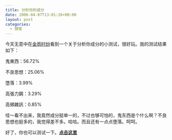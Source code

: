 ```yaml
---
title: 分析你的成分
date: 2006-04-07T13:01:26+00:00
layout: post
categories:
  - 随笔
---
```


今天无意中在[金雨时纷](http://www.krainy.com//default.asp)看到一个关于分析你成分的小测试，很好玩。我的测试结果如下：

鬼東西：56.72%

不良思想：25.06%

墮落：3.99%

高張力鋼：3.29%

高頻雜訊：0.85%

哇～看不出来，我竟然成分挺单一的，不过也够可怕的，鬼东西是个什么啊？不良思想也挺多的，我觉得差不多。哈哈。而且还有一点点堕落。呵呵。

好了，你也可以测试一下。[**点击这里**](http://applepig.idv.tw/component_check.php)